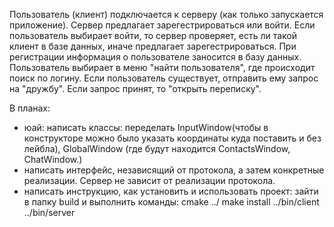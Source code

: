 Пользователь (клиент) подключается к серверу (как только запускается приложение). Сервер предлагает зарегестрироваться или войти. Если пользователь выбирает войти, то сервер проверяет, есть ли такой клиент в базе данных, иначе предлагает зарегестрироваться. При регистрации информация о пользователе заносится в базу данных. Пользователь выбирает в меню "найти пользователя", где происходит поиск по логину. Если пользователь существует, отправить ему запрос на "дружбу". Если запрос принят, то "открыть переписку".


В планах:
- юай: написать классы: переделать InputWindow(чтобы в конструкторе можно было указать координаты куда поставить и без лейбла), GlobalWindow (где будут находится ContactsWindow, ChatWindow.)
- написать интерфейс, независящий от протокола, а затем конкретные реализации. Сервер не зависит от реализации протокола.
- написать инструкцию, как установить и использовать проект:
зайти в папку build и выполнить команды:
cmake ../
make install
../bin/client
../bin/server